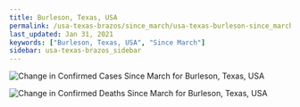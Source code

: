 ```yaml
---
title: Burleson, Texas, USA
permalink: /usa-texas-brazos/since_march/usa-texas-burleson-since_march.html
last_updated: Jan 31, 2021
keywords: ["Burleson, Texas, USA", "Since March"]
sidebar: usa-texas-brazos_sidebar
---
```


![Change in Confirmed Cases Since March for Burleson, Texas, USA](/covid_tracker/images/graphs/usa-texas-burleson-delta_confirmed-since_march_graph.png)

![Change in Confirmed Deaths Since March for Burleson, Texas, USA](/covid_tracker/images/graphs/usa-texas-burleson-delta_deaths-since_march_graph.png)
